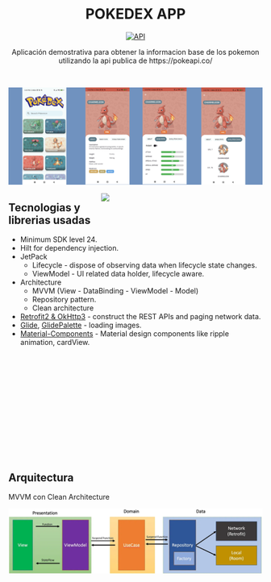 <h1 align="center">POKEDEX APP</h1>

<p align="center">
  <a href="https://android-arsenal.com/api?level=23"><img alt="API" src="https://img.shields.io/badge/API-23%2B-brightgreen.svg?style=flat"/></a>
</p>

<p align="center">  
Aplicación demostrativa para obtener la informacion base de los pokemon utilizando la api publica de https://pokeapi.co/
</p>
</br>

<p align="center">
<img src="/presentation/preview_app.jpg"/>
</p>

<img src="/presentation/previewanimation.gif" align="right" width="320"/>

## Tecnologias y librerias usadas
- Minimum SDK level 24.
- Hilt for dependency injection.
- JetPack
    - Lifecycle - dispose of observing data when lifecycle state changes.
    - ViewModel - UI related data holder, lifecycle aware.
- Architecture
    - MVVM (View - DataBinding - ViewModel - Model)
    - Repository pattern.
    - Clean architecture
- [Retrofit2 & OkHttp3](https://github.com/square/retrofit) - construct the REST APIs and paging network data.
- [Glide](https://github.com/bumptech/glide), [GlidePalette](https://github.com/florent37/GlidePalette) - loading images.
- [Material-Components](https://github.com/material-components/material-components-android) - Material design components like ripple animation, cardView.

<br>
<br>
<br>
<br>
<br>
<br>
<br>
<br>
<br>
<br>
<br>
<br>

## Arquitectura
 MVVM con Clean Architecture

<p align="center">
<img src="/presentation/arch_prev_2.png"/>
</p>
